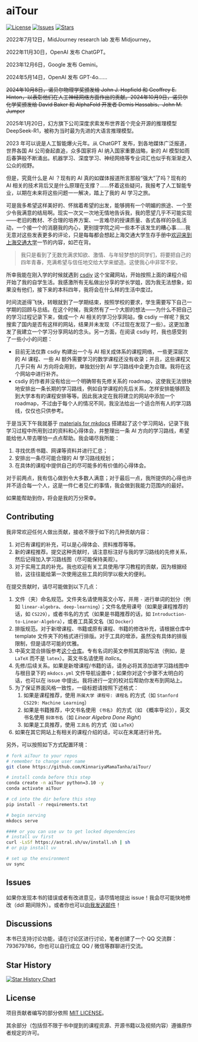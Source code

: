 # aiTour

[![License](https://img.shields.io/github/license/KinnariyaMamaTanha/aiTour)](https://github.com/KinnariyaMamaTanha/aiTour/blob/main/LICENSE)
[![Issues](https://img.shields.io/github/issues/KinnariyaMamaTanha/aiTour)](https://github.com/KinnariyaMamaTanha/aiTour/issues)
[![Stars](https://img.shields.io/github/stars/KinnariyaMamaTanha/aiTour)](https://github.com/KinnariyaMamaTanha/aiTour)

2022年7月12日，MidJourney research lab 发布 Midjourney。

2022年11月30日，OpenAI 发布 ChatGPT。

2023年12月6日，Google 发布 Gemini。

2024年5月14日，OpenAI 发布 GPT-4o……

~~2024年10月8日，诺贝尔物理学奖颁发给 John J. Hopfield 和 Geoffrey E. Hinton，以表彰他们在人工神经网络方面作出的贡献。2024年10月9日，诺贝尔化学奖颁发给 David Baker 和 AlphaFold 开发者 Demis Hassabis、John M. Jumper~~

2025年1月20日，幻方旗下公司深度求索发布世界首个完全开源的推理模型 DeepSeek-R1，被称为当时最为先进的大语言推理模型。

2023 年可以说是人工智能爆火元年。从 ChatGPT 发布，到各地媒体广泛报道，世界各国 AI 公司奋起直追，众多国家将 AI 纳入国家重要战略，新的 AI 模型如雨后春笋般不断涌出。机器学习、深度学习、神经网络等专业词汇也似乎有渐渐走入公众的视野。

但是，究竟什么是 AI ？现有的 AI 真的如媒体报道所言那般“强大”了吗？现有的 AI 相关的技术背后又是什么原理在支撑？……怀着这些疑问，我报考了人工智能专业，以期在未来将这些问题一一解决，踏上了我的 AI 学习之旅。

可是我多希望这样美好的、怀揣着希望的出发，能够拥有一个明媚的旅途、一个至少令我满意的结局啊。现实一次又一次地无情地告诉我，我的愿望几乎不可能实现——老旧的教材、不合理的培养方案、一言难尽的授课质量、各式各样的杂乱活动，一个接一个的消磨我的内心，更别提学院之间一些本不该发生的糟心事……我无意对这些发表更多的评论，只是每每都会想起上海交通大学生存手册中[欢迎来到上海交通大学](https://survivesjtu.gitbook.io/survivesjtumanual/li-zhi-pian/huan-ying-lai-dao-shang-hai-jiao-tong-da-xue)一节的内容，如芒在背。

> 我只是看到了无数充满求知欲、激情、与年轻梦想的同学们，将要把自己的四年青春，充满希望与信任地交给大学来塑造。这使我心中非常不安。

所幸我能在刚入学的时候就遇到 [csdiy](https://csdiy.wiki) 这个宝藏网站，开始按照上面的课程介绍开始了我的自学生活。我感激所有无私做出分享的学长学姐，因为我无法想象，如果没有他们，接下来的本科四年，我将会在什么样的生活中度过。

时间流逝得飞快，转眼就到了一学期结束，按照学校的要求，学生需要写下自己一学期的回顾与总结。在这个时候，我突然有了一个大胆的想法——为什么不把自己的学习过程记录下来，做成一个 AI 相关的学习分享网站，像 csdiy 一样呢？我又搜索了国内是否有这样的网站，结果并未发现（不过现在发现了一些）。这更加激发了我建立一个学习分享网站的念头。另一方面，在阅读 csdiy 时，我也感受到了一些小小的问题：

- 目前无法仅靠 csdiy 构建出一个与 AI 相关成体系的课程网络，一些更深层次的 AI 课程、一些 AI 额外需要学习的数学课程还没有收录；并且，这些课程又几乎只有 AI 方向将会用到，单独划分到 AI 学习路线中会更为合理。我将在这个网站中进行补齐。
- csdiy 的作者并没有给出一个明确带有先修关系的 roadmap，这使我无法很快地安排出一条长期的学习路线，例如自学课程的先后关系，怎样安排能够顾及到大学本有的课程安排等等。因此我决定在我将建立的网站中添加一个 roadmap，不过由于每个人的情况不同，我没法给出一个适合所有人的学习路线，仅仅也只供参考。

于是当天下午我就基于 [materials for mkdocs](https://squidfunk.github.io/mkdocs-material/) 搭建起了这个学习网站，记录下我学习过程中所用到过的资料和心得体会，并整理出一条 AI 方向的学习路线，希望能给他人带去哪怕一点点帮助。我会竭尽我所能：

1. 寻找优质书籍、网课等资料并进行汇总；
2. 安排出一条尽可能合理的 AI 学习路线规划；
3. 在具体的课程中提供自己的尽可能多的有价值的心得体会。

对于前两点，我有信心做到令大多数人满意；对于最后一点，我所提供的心得也许并不适合每一个人，这是一件仁者见仁的事情，我会做到我能力范围内的最好。

如果能帮助到你，将会是我的万分荣幸。

## Contributing

我非常欢迎任何人做出贡献，接收不限于如下的几种贡献内容：

1. 对已有课程的补充，可以是心得体会、资料推荐等等。
2. 新的课程推荐。提交这种贡献时，请注意标注好与我的学习路线的先修关系，然后记得加入学习路线图（尽可能保持美观）。
3. 对于实用工具的补充。我也欢迎有关工具使用/学习教程的贡献，因为根据经验，这往往能给第一次使用这些工具的同学以极大的便利。

在提交贡献时，请尽可能做到以下几点：

1. 文件（夹）命名规范。文件夹名请使用英文小写，并用 `-` 进行单词的划分（例如 `linear-algebra`、`deep-learning`）；文件名使用课号（如果是课程推荐的话，如 `CS229`），或者书名的方式（如果是书籍推荐的话，如 `Introduction-to-Linear-Algebra`），或者工具英文名（如 `Docker`）
2. 排版规范。对于新增课程、书籍或原有课程、书籍的修改补充，请根据仓库中 template 文件夹下的格式进行排版。对于工具的增添，虽然没有具体的排版限制，但是请尽可能的优雅。
3. 中英文混合排版参考[这个仓库](https://github.com/sparanoid/chinese-copywriting-guidelines/tree/master)。专有名词的英文参照其原始写法（例如，是 `LaTeX` 而不是 `latex`）。英文书名请使用 *italics*。
4. 先修/后续关系。如果是新增课程/书籍的话，请务必将其添加进学习路线图中与根目录下的 `mkdocs.yml` 文件导航设置中；如果你对这个步骤不太明白的话，也可以在 issue 中提出。我将进行一定的校对后帮助你发布到网站上。
5. 为了保证界面风格一致性，一级标题请按照下述格式：
   1. 如果是课程推荐，使用 `所属大学 课程号: 课程名` 的方式（如 `Stanford CS229: Machine Learning`）
   2. 如果是书籍推荐，中文书名使用 `《书名》` 的方式（如 《概率导论》），英文书名使用 `斜体书名`（如 *Linear Algebra Done Right*）
   3. 如果是工具推荐，使用 `工具名` 的方式（如 `LaTeX`）
6. 如果在其它网站上有相关的课程介绍的话，可以在末尾进行补充。

另外，可以按照如下方式配置环境：

```bash
# fork aiTour to your repos
# remember to change user name
git clone https://github.com/KinnariyaMamaTanha/aiTour/

# install conda before this step
conda create -n aiTour python=3.10 -y
conda activate aiTour

# cd into the dir before this step
pip install -r requirements.txt

# begin serving
mkdocs serve

#### or you can use uv to get locked dependencies
# install uv first
curl -LsSf https://astral.sh/uv/install.sh | sh
# or pip install uv

# set up the environment
uv sync
```

## Issues

如果你发现本书的错误或者有改进意见，请尽情地提出 issue！我会尽可能快地修改（ddl 期间除外）。或者你也可以[向我发送邮件](mailto:jy_zhou@sjtu.edu.cn)！

## Discussions

本书已支持讨论功能，请在讨论区进行讨论，笔者创建了一个 QQ 交流群：793679786，你也可以自行成立 QQ / 微信等群聊进行交流。

## Star History

[![Star History Chart](https://api.star-history.com/svg?repos=KinnariyaMamaTanha/aiTour&type=Timeline)](https://star-history.com/#KinnariyaMamaTanha/aiTour&Timeline)

## License

项目贡献者编写的部分依照 [MIT LICENSE](https://www.tawesoft.co.uk/kb/article/mit-license-faq)。

其余部分（包括但不限于书中提到的课程资源、开源书籍以及视频内容）遵循原作者规定的许可。
